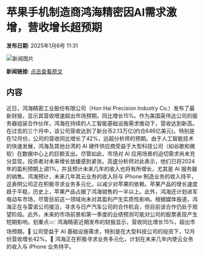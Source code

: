 # 苹果手机制造商鸿海精密因AI需求激增，营收增长超预期

**发布日期**: 2025年1月6号 11:31

![新闻图片](https://pic.chinaz.com/picmap/202005281122079074_54.jpg)

**新闻链接**: [点击查看原文](https://www.aibase.com/zh/news/14490)

## 内容

近日，鸿海精密工业股份有限公司（Hon Hai Precision Industry Co.）发布了最新财报，显示其营收增速超出市场预期，同比增长15%。作为美国英伟达公司的服务器组装合作伙伴，鸿海在持续的人工智能基础设施需求推动下，营收达到新高。在过去的三个月中，该公司营收达到了新台币2.13万亿(约合646亿美元)。特别是在12月份，公司的营收同比增长了42%，远超分析师的预期。由于人工智能技术的快速发展，鸿海及其他台湾的 AI 硬件供应商受益于大型科技公司（如谷歌和微软）在数据中心上的巨额支出。尽管如此，市场对 AI 应用场景的迫切需求尚未充分显现，投资者对未来增长放缓感到紧张。高盛分析师对此表示，他们已将2024年的盈利预期上调1%，并且预计未来几年的收入也将有所增长，尤其是 AI 服务器的销售。鸿海预计，未来几年其云业务的收入将与 iPhone 制造业务的收入持平，这表明公司正在积极寻求业务多元化，以减少对苹果的依赖。苹果产品的增长速度趋于平稳，历史上，苹果产品占据了鸿海销售的一半以上。此外，鸿海还计划进军电动车市场，尽管目前这一领域尚未对其盈利产生实质性影响。根据媒体报道，鸿海正在与雷诺公司接洽，寻求与日产汽车公司的合作机会，但目前该合作仍处于观望阶段。此外，未来的市场前景和第一季度的业绩预测可能对公司的股票表现产生短期影响。划重点:📈 鸿海精密近期发布的财报显示，营收同比增长15%，超出市场预期。🤖 公司受益于 AI 基础设施需求，特别是在大型科技公司的投资下，12月份营收增长42%。🚗 鸿海正在积极寻求业务多元化，计划在未来几年内使云业务的收入与 iPhone 业务持平。
